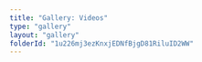 ```yaml
---
title: "Gallery: Videos"
type: "gallery"
layout: "gallery"
folderId: "1u226mj3ezKnxjEDNfBjgD81RiluID2WW"
---
```

